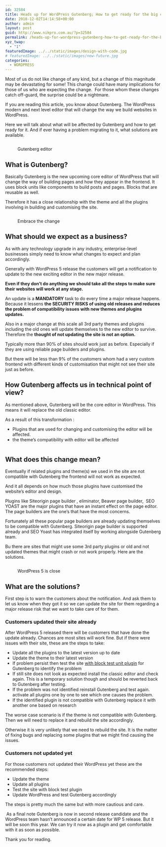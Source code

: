 ```yaml
---
id: 32584
title: Heads up for WordPress Gutenberg; How to get ready for the big change
date: 2018-12-02T14:14:58+00:00
author: admin
layout: post
guid: http://www.nikpro.com.au/?p=32584
permalink: /heads-up-for-wordpress-gutenberg-how-to-get-ready-for-the-big-change/
xyz_twap:
  - "1"
featuredImage: ../../static/images/design-with-code.jpg
# featuredImage: ../../static/images/new-future.jpg
categories:
  - WORDPRESS
---
```


Most of us do not like change of any kind, but a change of this magnitude may be devastating for some!&nbsp;This change could have many implications for those of us who are expecting the change.&nbsp;&nbsp;For those whom these changes catch off-guard, the surprise could be a nightmare.

If you are reading this article, you know about Gutenberg. The WordPress modern and next level editor that will change the way we build websites in WordPress.

Here we will talk about what will be affected by Gutenberg and how to get ready for it. And if ever having a problem migrating to it, what solutions are available.<figure class="wp-block-image">

<img src="http://www.nikpro.com.augutenberg-try.gif" alt="" class="wp-image-32585" /> <figcaption>Gutenberg editor</figcaption></figure>

## What is Gutenberg?

Basically Gutenberg is the new upcoming core editor of WordPress that will change the way of building pages and how they appear in the frontend. It uses block units like components to build posts and pages. Blocks that are reusable as well.

Therefore it has a close relationship with the theme and all the plugins involving in building and customising the site.<figure class="wp-block-image">

<img src="http://www.nikpro.com.auchnage-the-road-1024x640.jpg" alt="" class="wp-image-32588" srcset="http://testgatsby.localchnage-the-road-1024x640.jpg 1024w, http://testgatsby.localchnage-the-road-300x188.jpg 300w, http://testgatsby.localchnage-the-road-768x480.jpg 768w, http://testgatsby.localchnage-the-road.jpg 1080w" sizes="(max-width: 1024px) 100vw, 1024px" /> <figcaption>Embrace the change</figcaption></figure>

## What should we expect as a business?

As with any technology upgrade in any industry, enterprise-level businesses simply need to know what changes to expect and plan accordingly.

Generally with WordPress 5 release the customers will get a notification to update to the new exciting editor in the new major release.

**Even if they don&#8217;t do anything we should take all the steps to make sure their websites will work at any stage.**

An update is a **MANDATORY** task to do every time a major release happens. Because it lessens **the SECURITY RISKS of using old releases and reduces the problem of compatibility issues with new themes and plugins updates.**

Also in a major change at this scale all 3rd party themes and plugins including the old ones will update themselves to the new editor to survive. Therefore the **thought of not updating the site is not an option.**

Typically more than 90% of sites should work just as before. Especially if they are using reliable page builders and plugins.&nbsp;

But there will be less than 9% of the customers whom had a very custom frontend with different kinds of customisation that might not see their site just as before.

## How Gutenberg affects us in technical point of view?

As mentioned above, Gutenberg will be the core editor in WordPress. This means it will replace the old classic editor.

As a result of this transformation :

- Plugins that are used for changing and customising the editor will be affected.
- the theme&#8217;s compatibility with editor will be affected<figure class="wp-block-image">

<img src="http://www.nikpro.com.aunew-future-1024x497.jpg" alt="" class="wp-image-32587" srcset="http://testgatsby.localnew-future-1024x497.jpg 1024w, http://testgatsby.localnew-future-300x146.jpg 300w, http://testgatsby.localnew-future-768x373.jpg 768w, http://testgatsby.localnew-future.jpg 1540w" sizes="(max-width: 1024px) 100vw, 1024px" /> </figure>

## What does this change mean?

Eventually if related plugins and theme(s) we used in the site are not compatible with Gutenberg the frontend will not work as expected.

And it all depends on how much those plugins have customised the website&#8217;s editor and design.&nbsp;&nbsp;

Plugins like Siteorigin page builder , eliminator, Beaver page builder,&nbsp; SEO YOAST are the major plugins that have an instant effect on the page editor. The page builders are the one&#8217;s that have the most concerns.

Fortunately all these popular page builders are already updating themselves to be compatible with Gutenberg. Siteorigin page builder is supported already and SEO Yoast has integrated itself by working alongside Gutenberg team.

Bu there are sites that might use some 3rd party plugins or old and not updated themes that might crash or not work properly. Here are the solutions.<figure class="wp-block-image">

<img src="http://www.nikpro.com.auwp5.jpg" alt="" class="wp-image-32589" srcset="http://testgatsby.localwp5.jpg 750w, http://testgatsby.localwp5-300x169.jpg 300w" sizes="(max-width: 750px) 100vw, 750px" /> <figcaption>WordPress 5 is close</figcaption></figure>

## What are the solutions?

First step is to warn the customers about the notification. And ask them to let us know when they got it so we can update the site for them regarding a major release risk that we want to take care of for them.

### Customers updated their site already

After WordPress 5 released there will be customers that have done the update already. Chances are most sites will work fine. But if there were issues with their site, these are the steps to take:

- Update all the plugins to the latest version up to date
- Update the theme to their latest version
- If problem persist then test the site <a rel="noreferrer noopener" aria-label="Update all plugins to the latest version Update their theme to the latest version if problem persist test the site block test unit plugin for Gutenberg (opens in a new tab)" href="http://using https://wordpress.org/plugins/block-unit-test/" target="_blank">with block test unit plugin</a> for Gutenberg to identify the problem
- If still site does not look as expected install the classic editor and check again. This is a temporary solution though and should be reverted back to Gutenberg after testing.
- If the problem was not identified reinstall Gutenberg and test again. activate all plugins one by one to see which one causes the problem.
- If the identified plugin is not compatible with Gutenberg replace it with another one based on research

The worse case scenario is if the theme is not compatible with Gutenberg. Then we will need to replace it and rebuild the site accordingly.

Otherwise it is very unlikely that we need to rebuild the site. It is the matter of fixing bugs and replacing some plugins that we might find causing the issues.

### Customers not updated yet

For those customers not updated their WordPress yet these are the recommended steps:

- Update the theme&nbsp;
- Update all plugins
- Test the site with block test plugin
- Update WordPress and test Gutenberg accordingly

The steps is pretty much the same but with more cautious and care.

&nbsp;As a final note Gutenberg is now in second release candidate and the WordPress team hasn&#8217;t announced a certain date for WP 5 release. But it will be soon this year. We can try it now as a plugin and get comfortable with it as soon as possible.

Thank you for reading.
